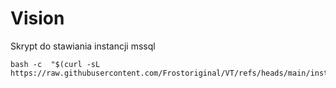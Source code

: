 # Vision

Skrypt do stawiania instancji mssql
```
bash -c  "$(curl -sL https://raw.githubusercontent.com/Frostoriginal/VT/refs/heads/main/installscript2204)"
```

